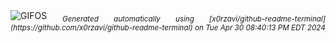 <div align="justify">
<picture>
    <source media="(prefers-color-scheme: dark)" srcset="https://i.ibb.co/gjV22c6/output-gif.gif">
    <source media="(prefers-color-scheme: light)" srcset="https://i.ibb.co/gjV22c6/output-gif.gif">
    <img alt="GIFOS" src="https://i.ibb.co/gjV22c6/output-gif.gif">
</picture>
<sub><i>Generated automatically using [x0rzavi/github-readme-terminal](https://github.com/x0rzavi/github-readme-terminal) on Tue Apr 30 08:40:13 PM EDT 2024</i></sub>
</div>

<!--  -->